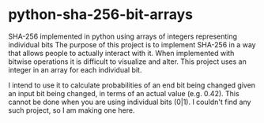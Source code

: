 # python-sha-256-bit-arrays
SHA-256 implemented in python using arrays of integers representing individual bits
The purpose of this project is to implement SHA-256 in a way that allows people to actually interact with it. When implemented with bitwise operations it is difficult to visualize and alter. This project uses an integer in an array for each individual bit.

I intend to use it to calculate probabilities of an end bit being changed given an input bit being changed, in terms of an actual value (e.g. 0.42). This cannot be done when you are using individual bits (0|1). I couldn't find any such project, so I am making one here.
